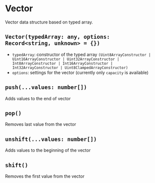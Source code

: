 # Vector
Vector data structure based on typed array.

## `Vector(typedArray: any, options: Record<string, unknown> = {})`

* `typedArray`: constructor of the typed array `(Uint8ArrayConstructor | Uint16ArrayConstructor | Uint32ArrayConstructor | Int8ArrayConstructor | Int16ArrayConstructor | Int32ArrayConstructor | Uint8ClampedArrayConstructor)`
* `options`: settings for the vector (currently only `capacity` is available)

## `push(...values: number[])`
Adds values to the end of vector

## `pop()`
Removes last value from the vector

## `unshift(...values: number[])`
Adds values to the beginning of the vector

## `shift()`
Removes the first value from the vector
